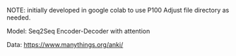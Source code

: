 NOTE: initially developed in google colab to use P100
Adjust file directory as needed.

Model:
Seq2Seq Encoder-Decoder with attention

Data: https://www.manythings.org/anki/
